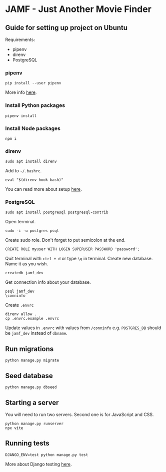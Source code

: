 # JAMF - Just Another Movie Finder

## Guide for setting up project on Ubuntu

Requirements:
- pipenv
- direnv
- PostgreSQL


### pipenv

```
pip install --user pipenv
```
More info [here](https://pipenv.pypa.io/en/latest/installation.html).

### Install Python packages

```
pipenv install
```

### Install Node packages

```
npm i
```

### direnv

```
sudo apt install direnv
```
Add to `~/.bashrc`.
```
eval "$(direnv hook bash)"
```
You can read more about setup [here](https://direnv.net/docs/hook.html).

### PostgreSQL

```
sudo apt install postgresql postgresql-contrib
```

Open terminal.
```
sudo -i -u postgres psql
```
Create sudo role. Don't forget to put semicolon at the end.
```
CREATE ROLE myuser WITH LOGIN SUPERUSER PASSWORD 'password';
```
Quit terminal with `ctrl + d` or type `\q` in terminal.
Create new database. Name it as you wish.
```
createdb jamf_dev
```

Get connection info about your database.
```
psql jamf_dev
\conninfo
```
Create `.envrc`
```
direnv allow .
cp .envrc.example .envrc
```
Update values in `.envrc` with values from `/conninfo` e.g. `POSTGRES_DB` should be `jamf_dev` instead of `dbname`.

## Run migrations

```
python manage.py migrate
```

## Seed database

```
python manage.py dbseed
```

## Starting a server

You will need to run two servers. Second one is for JavaScript and CSS.
```
python manage.py runserver
npx vite
```

## Running tests

```
DJANGO_ENV=test python manage.py test
```
More about Django testing [here](https://docs.djangoproject.com/en/5.2/topics/testing/).
